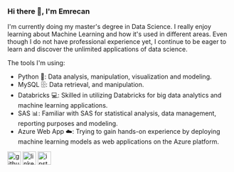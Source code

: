 ### Hi there 👋, I'm Emrecan 
I'm currently doing my master's degree in Data Science. I really enjoy learning about Machine Learning and how it's used in different areas. Even though I do not have professional experience yet, I continue to be eager to learn and discover the unlimited applications of data science.

The tools I'm using: 
- Python 🐍: Data analysis, manipulation, visualization and modeling. 
- MySQL 🗄️:  Data retrieval, and manipulation.
- Databricks 💻: Skilled in utilizing Databricks for big data analytics and machine learning applications.
- SAS 📊: Familiar with SAS for statistical analysis, data management, reporting purposes and modeling.
- Azure Web App ☁️: Trying to gain hands-on experience by deploying machine learning models as web applications on the Azure platform.


[<img src='https://cdn.jsdelivr.net/npm/simple-icons@3.0.1/icons/github.svg' alt='github' height='30'>](https://github.com/emrecanduran)  [<img src='https://cdn.jsdelivr.net/npm/simple-icons@3.0.1/icons/linkedin.svg' alt='linkedin' height='30'>](https://www.linkedin.com/in/emrecanduran/)  [<img src='https://cdn.jsdelivr.net/npm/simple-icons@3.0.1/icons/instagram.svg' alt='instagram' height='30'>](https://www.instagram.com/eemrecanduran/)  

